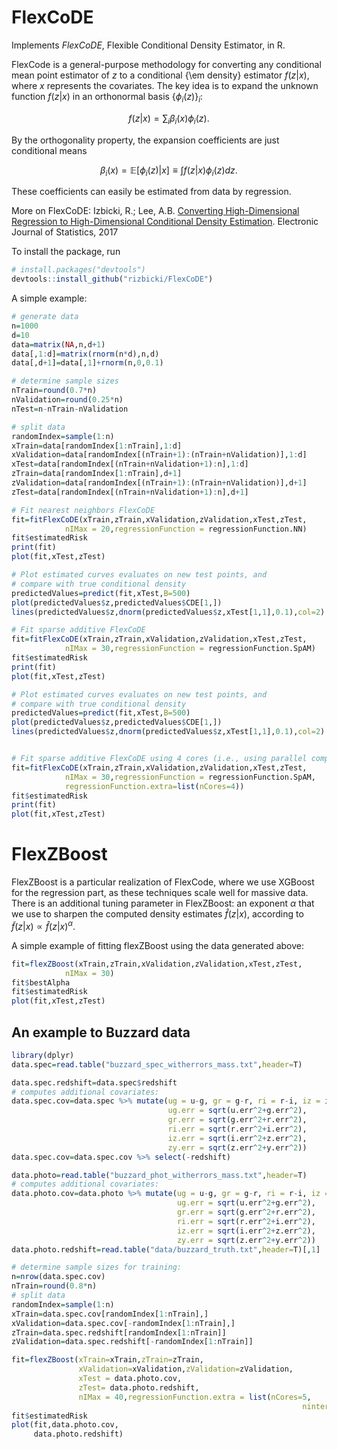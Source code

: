 # FlexCoDE

Implements *FlexCoDE*, Flexible Conditional Density Estimator, in R.

FlexCode  is a general-purpose methodology for converting any conditional mean point estimator of $z$ to a conditional {\em density} estimator $f(z \vert x)$, where $x$  represents the covariates. The key idea is to expand the unknown function $f(z \vert x)$ in an orthonormal basis $\{\phi_i(z)\}_{i}$:

$$f(z|x)=\sum_{i}\beta_{i }(x)\phi_i(z). $$

By the orthogonality property, the expansion coefficients are just conditional means 

$$\beta_{i }(x) =  \mathbb{E}\left[\phi_i(z)|x\right] \equiv \int f(z|x)   \phi_i(z) dz.$$

These coefficients can easily be estimated from data by regression. 

More on FlexCoDE: Izbicki, R.; Lee, A.B. [Converting High-Dimensional Regression to High-Dimensional Conditional Density Estimation](https://projecteuclid.org/euclid.ejs/1499133755). Electronic Journal of Statistics, 2017


To install the package, run

```R
# install.packages("devtools")
devtools::install_github("rizbicki/FlexCoDE")
```

A simple example:

```R
# generate data
n=1000
d=10
data=matrix(NA,n,d+1)
data[,1:d]=matrix(rnorm(n*d),n,d)
data[,d+1]=data[,1]+rnorm(n,0,0.1)

# determine sample sizes
nTrain=round(0.7*n)
nValidation=round(0.25*n)
nTest=n-nTrain-nValidation

# split data
randomIndex=sample(1:n)
xTrain=data[randomIndex[1:nTrain],1:d]
xValidation=data[randomIndex[(nTrain+1):(nTrain+nValidation)],1:d]
xTest=data[randomIndex[(nTrain+nValidation+1):n],1:d]
zTrain=data[randomIndex[1:nTrain],d+1]
zValidation=data[randomIndex[(nTrain+1):(nTrain+nValidation)],d+1]
zTest=data[randomIndex[(nTrain+nValidation+1):n],d+1]

# Fit nearest neighbors FlexCoDE
fit=fitFlexCoDE(xTrain,zTrain,xValidation,zValidation,xTest,zTest,
            nIMax = 20,regressionFunction = regressionFunction.NN)
fit$estimatedRisk
print(fit)
plot(fit,xTest,zTest)

# Plot estimated curves evaluates on new test points, and
# compare with true conditional density
predictedValues=predict(fit,xTest,B=500)
plot(predictedValues$z,predictedValues$CDE[1,])
lines(predictedValues$z,dnorm(predictedValues$z,xTest[1,1],0.1),col=2)

# Fit sparse additive FlexCoDE
fit=fitFlexCoDE(xTrain,zTrain,xValidation,zValidation,xTest,zTest,
            nIMax = 30,regressionFunction = regressionFunction.SpAM)
fit$estimatedRisk
print(fit)
plot(fit,xTest,zTest)

# Plot estimated curves evaluates on new test points, and
# compare with true conditional density
predictedValues=predict(fit,xTest,B=500)
plot(predictedValues$z,predictedValues$CDE[1,])
lines(predictedValues$z,dnorm(predictedValues$z,xTest[1,1],0.1),col=2)


# Fit sparse additive FlexCoDE using 4 cores (i.e., using parallel computing)
fit=fitFlexCoDE(xTrain,zTrain,xValidation,zValidation,xTest,zTest,
            nIMax = 30,regressionFunction = regressionFunction.SpAM,
            regressionFunction.extra=list(nCores=4))
fit$estimatedRisk
print(fit)
plot(fit,xTest,zTest)

```

# FlexZBoost

FlexZBoost is a particular realization of FlexCode, where we use XGBoost  for the regression part, as these techniques scale well for massive data.  There is an additional tuning parameter
in FlexZBoost: an exponent $\alpha$ that we use to sharpen the computed density estimates $\widehat{f}(z|x)$, according to $\widetilde{f}(z|x) \propto \widehat{f}(z|x)^\alpha$.


A simple example of fitting flexZBoost using the data generated above:

```R
fit=flexZBoost(xTrain,zTrain,xValidation,zValidation,xTest,zTest,
            nIMax = 30)
fit$bestAlpha
fit$estimatedRisk
plot(fit,xTest,zTest)
```

## An example to Buzzard data


```R
library(dplyr)
data.spec=read.table("buzzard_spec_witherrors_mass.txt",header=T)

data.spec.redshift=data.spec$redshift
# computes additional covariates:
data.spec.cov=data.spec %>% mutate(ug = u-g, gr = g-r, ri = r-i, iz = i-z, zy = z-y,
                                   ug.err = sqrt(u.err^2+g.err^2),
                                   gr.err = sqrt(g.err^2+r.err^2),
                                   ri.err = sqrt(r.err^2+i.err^2),
                                   iz.err = sqrt(i.err^2+z.err^2),
                                   zy.err = sqrt(z.err^2+y.err^2))
data.spec.cov=data.spec.cov %>% select(-redshift)

data.photo=read.table("buzzard_phot_witherrors_mass.txt",header=T)
# computes additional covariates:
data.photo.cov=data.photo %>% mutate(ug = u-g, gr = g-r, ri = r-i, iz = i-z, zy = z-y,
                                     ug.err = sqrt(u.err^2+g.err^2),
                                     gr.err = sqrt(g.err^2+r.err^2),
                                     ri.err = sqrt(r.err^2+i.err^2),
                                     iz.err = sqrt(i.err^2+z.err^2),
                                     zy.err = sqrt(z.err^2+y.err^2))
data.photo.redshift=read.table("data/buzzard_truth.txt",header=T)[,1]

# determine sample sizes for training:
n=nrow(data.spec.cov)
nTrain=round(0.8*n)
# split data
randomIndex=sample(1:n)
xTrain=data.spec.cov[randomIndex[1:nTrain],]
xValidation=data.spec.cov[-randomIndex[1:nTrain],]
zTrain=data.spec.redshift[randomIndex[1:nTrain]]
zValidation=data.spec.redshift[-randomIndex[1:nTrain]]

fit=flexZBoost(xTrain=xTrain,zTrain=zTrain,
               xValidation=xValidation,zValidation=zValidation,
               xTest = data.photo.cov,
               zTest= data.photo.redshift,
               nIMax = 40,regressionFunction.extra = list(nCores=5,
                                                                 ninter=2000))
fit$estimatedRisk
plot(fit,data.photo.cov,
     data.photo.redshift)
```
